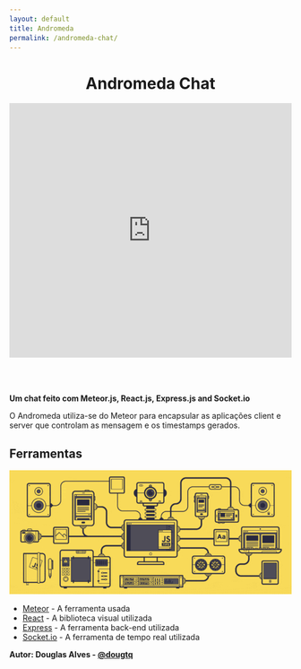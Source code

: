```yaml
---
layout: default
title: Andromeda
permalink: /andromeda-chat/
---
```

<h1 align="center"> Andromeda Chat </h1>

<div style="width:100%;height:0;padding-bottom:100%;position:relative;"><iframe src="https://giphy.com/embed/3og0IFrHkIglEOg8Ba" width="100%" height="90%" style="position:absolute" frameBorder="0" class="giphy-embed"></iframe></div><p><a href="https://giphy.com/gifs/universe-spiral-galaxy-star-cluster-vortex-konczakowski-3og0IFrHkIglEOg8Ba"></a></p>

**Um chat feito com Meteor.js, React.js, Express.js and Socket.io**

O Andromeda utiliza-se do Meteor para encapsular as aplicações client e server que controlam as mensagem e os timestamps gerados.

## Ferramentas

<img src="/assets/js.gif" alt="Js" title="JavaScript"/>

* [Meteor](https://www.meteor.com/) - A ferramenta usada
* [React](https://reactjs.org/) - A biblioteca visual utilizada
* [Express](http://expressjs.com/) - A ferramenta back-end utilizada
* [Socket.io](https://socket.io/) - A ferramenta de tempo real utilizada


**Autor: Douglas Alves - [@dougtq](https://github.com/dougtq)**